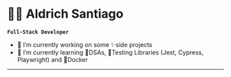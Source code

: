 # 🧑‍💻 Aldrich Santiago
**`Full-Stack Developer`**

- 🔭 I’m currently working on some ✨side projects
- 🌱 I’m currently learning 🧩DSAs, 🧪Testing Libraries (Jest, Cypress, Playwright) and 🐋Docker

---


<!--
**aldrichsantiago/aldrichsantiago** is a ✨ _special_ ✨ repository because its `README.md` (this file) appears on your GitHub profile.

Here are some ideas to get you started:

- 🔭 I’m currently working on ...
- 🌱 I’m currently learning ...
- 👯 I’m looking to collaborate on ...
- 🤔 I’m looking for help with ...
- 💬 Ask me about ...
- 📫 How to reach me: ...
- 😄 Pronouns: ...
- ⚡ Fun fact: ...
-->
